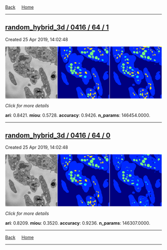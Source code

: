 
[Back](..)&nbsp;&nbsp;&nbsp;&nbsp;&nbsp;[Home](https://leapmanlab.github.io/snapshots)

---

<div class="summary"><a href="1"><h2>random_hybrid_3d / 0416 / 64 / 1</h2></a><p>Created 25 Apr 2019, 14:02:48
</p><a href="1"><img src="1/media/summary.png" align="center"></a><p>
<i>Click for more details</i>
</p></div>

**ari**: 0.8421. **miou**: 0.5728. **accuracy**: 0.9426. **n_params**: 146454.0000. 

---

<div class="summary"><a href="0"><h2>random_hybrid_3d / 0416 / 64 / 0</h2></a><p>Created 25 Apr 2019, 14:02:48
</p><a href="0"><img src="0/media/summary.png" align="center"></a><p>
<i>Click for more details</i>
</p></div>

**ari**: 0.8209. **miou**: 0.3520. **accuracy**: 0.9236. **n_params**: 146307.0000. 

---

[Back](..)&nbsp;&nbsp;&nbsp;&nbsp;&nbsp;[Home](https://leapmanlab.github.io/snapshots)

---